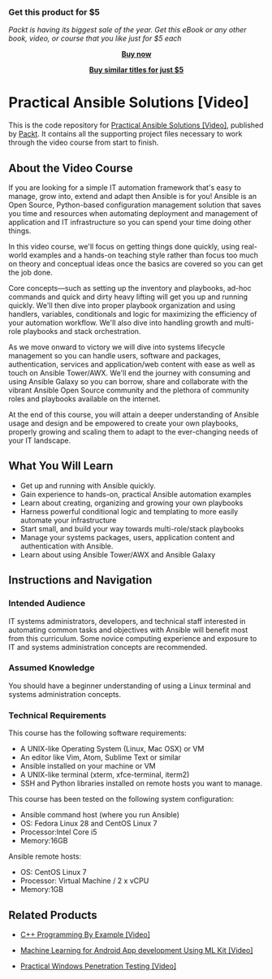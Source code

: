 
### Get this product for $5

<i>Packt is having its biggest sale of the year. Get this eBook or any other book, video, or course that you like just for $5 each</i>


<b><p align='center'>[Buy now](https://packt.link/9781788476904)</p></b>


<b><p align='center'>[Buy similar titles for just $5](https://subscription.packtpub.com/search)</p></b>


# Practical Ansible Solutions [Video]
This is the code repository for [Practical Ansible Solutions [Video]](https://www.packtpub.com/networking-and-servers/practical-ansible-solutions-video?utm_source=github&utm_medium=repository&utm_campaign=9781788476904), published by [Packt](https://www.packtpub.com/?utm_source=github). It contains all the supporting project files necessary to work through the video course from start to finish.

## About the Video Course
If you are looking for a simple IT automation framework that's easy to manage, grow into, extend and adapt then Ansible is for you! Ansible is an Open Source, Python-based configuration management solution that saves you time and resources when automating deployment and management of application and IT infrastructure so you can spend your time doing other things.

In this video course, we'll focus on getting things done quickly, using real-world examples and a hands-on teaching style rather than focus too much on theory and conceptual ideas once the basics are covered so you can get the job done.

Core concepts—such as setting up the inventory and playbooks, ad-hoc commands and quick and dirty heavy lifting will get you up and running quickly. We'll then dive into proper playbook organization and using handlers, variables, conditionals and logic for maximizing the efficiency of your automation workflow. We'll also dive into handling growth and multi-role playbooks and stack orchestration.

As we move onward to victory we will dive into systems lifecycle management so you can handle users, software and packages, authentication, services and application/web content with ease as well as touch on Ansible Tower/AWX. We'll end the journey with consuming and using Ansible Galaxy so you can borrow, share and collaborate with the vibrant Ansible Open Source community and the plethora of community roles and playbooks available on the internet.

At the end of this course, you will attain a deeper understanding of Ansible usage and design and be empowered to create your own playbooks, properly growing and scaling them to adapt to the ever-changing needs of your IT landscape.

<H2>What You Will Learn</H2>
<DIV class=book-info-will-learn-text>
<UL>
<LI>Get up and running with Ansible quickly. 
<LI>Gain experience to hands-on, practical Ansible automation examples
<LI>Learn about creating, organizing and growing your own playbooks
<LI>Harness powerful conditional logic and templating to more easily automate your infrastructure
<LI>Start small, and build your way towards multi-role/stack playbooks
<LI>Manage your systems packages, users, application content and authentication with Ansible.
<LI>Learn about using Ansible Tower/AWX and Ansible Galaxy</LI></UL></DIV>

## Instructions and Navigation
### Intended Audience
IT systems administrators, developers, and technical staff interested in automating common tasks and objectives with Ansible will benefit most from this curriculum. Some novice computing experience and exposure to IT and systems administration concepts are recommended.

### Assumed Knowledge
You should have a beginner understanding of using a Linux terminal and systems administration concepts.

### Technical Requirements
This course has the following software requirements:

- A UNIX-like Operating System (Linux, Mac OSX) or VM
- An editor like Vim, Atom, Sublime Text or similar
- Ansible installed on your machine or VM
- A UNIX-like terminal (xterm, xfce-terminal, iterm2)
- SSH and Python libraries installed on remote hosts you want to manage.


This course has been tested on the following system configuration:

- Ansible command host (where you run Ansible)
- OS: Fedora Linux 28 and CentOS Linux 7
- Processor:Intel Core i5
- Memory:16GB

Ansible remote hosts:
- OS: CentOS Linux 7
- Processor: Virtual Machine / 2 x vCPU
- Memory:1GB


## Related Products
* [C++ Programming By Example [Video]](https://www.packtpub.com/application-development/c-programming-example-video?utm_source=github&utm_medium=repository&utm_campaign=9781788395595)

* [Machine Learning for Android App development Using ML Kit [Video]](https://www.packtpub.com/application-development/machine-learning-android-app-development-using-ml-kit-video?utm_source=github&utm_medium=repository&utm_campaign=9781789539875)

* [Practical Windows Penetration Testing [Video]](https://www.packtpub.com/networking-and-servers/practical-windows-penetration-testing-video?utm_source=github&utm_medium=repository&utm_campaign=9781788396653)

